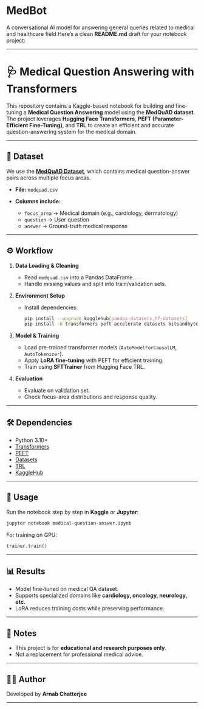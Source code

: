 # MedBot
A conversational AI model for answering general queries related to medical and healthcare field
Here’s a clean **README.md** draft for your notebook project:

---

# 🩺 Medical Question Answering with Transformers

This repository contains a Kaggle-based notebook for building and fine-tuning a **Medical Question Answering** model using the **MedQuAD dataset**. The project leverages **Hugging Face Transformers**, **PEFT (Parameter-Efficient Fine-Tuning)**, and **TRL** to create an efficient and accurate question-answering system for the medical domain.

---

## 📂 Dataset

We use the **[MedQuAD Dataset](https://www.kaggle.com/datasets/)**, which contains medical question-answer pairs across multiple focus areas.

* **File:** `medquad.csv`
* **Columns include:**

  * `focus_area` → Medical domain (e.g., cardiology, dermatology)
  * `question` → User question
  * `answer` → Ground-truth medical response

---

## ⚙️ Workflow

1. **Data Loading & Cleaning**

   * Read `medquad.csv` into a Pandas DataFrame.
   * Handle missing values and split into train/validation sets.

2. **Environment Setup**

   * Install dependencies:

     ```bash
     pip install --upgrade kagglehub[pandas-datasets,hf-datasets]
     pip install -U transformers peft accelerate datasets bitsandbytes trl
     ```

3. **Model & Training**

   * Load pre-trained transformer models (`AutoModelForCausalLM`, `AutoTokenizer`).
   * Apply **LoRA fine-tuning** with PEFT for efficient training.
   * Train using **SFTTrainer** from Hugging Face TRL.

4. **Evaluation**

   * Evaluate on validation set.
   * Check focus-area distributions and response quality.

---

## 🛠️ Dependencies

* Python 3.10+
* [Transformers](https://huggingface.co/docs/transformers/)
* [PEFT](https://huggingface.co/docs/peft/)
* [Datasets](https://huggingface.co/docs/datasets/)
* [TRL](https://huggingface.co/docs/trl/)
* [KaggleHub](https://github.com/Kaggle/kagglehub)

---

## 🚀 Usage

Run the notebook step by step in **Kaggle** or **Jupyter**:

```bash
jupyter notebook medical-question-answer.ipynb
```

For training on GPU:

```python
trainer.train()
```

---

## 📊 Results

* Model fine-tuned on medical QA dataset.
* Supports specialized domains like **cardiology, oncology, neurology, etc.**
* LoRA reduces training costs while preserving performance.

---

## 📌 Notes

* This project is for **educational and research purposes only**.
* Not a replacement for professional medical advice.

---

## 👨‍💻 Author

Developed by **Arnab Chatterjee**

---



